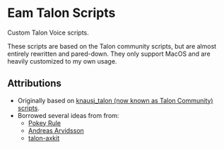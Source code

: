 # Eam Talon Scripts

Custom Talon Voice scripts.

These scripts are based on the Talon community scripts, but are almost entirely rewritten and pared-down. They only
support MacOS and are heavily customized to my own usage.

## Attributions

- Originally based on [knausj_talon (now known as Talon Community) scripts](https://github.com/talonhub/community).
- Borrowed several ideas from from:
  - [Pokey Rule](https://github.com/pokey/pokey_talon)
  - [Andreas Arvidsson](https://github.com/AndreasArvidsson/andreas-talon)
  - [talon-axkit](https://github.com/phillco/talon-axkit)
